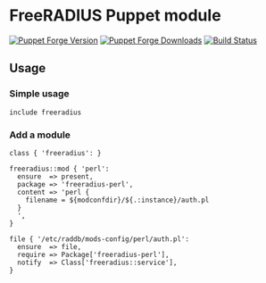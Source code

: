 FreeRADIUS Puppet module
========================

[![Puppet Forge Version](http://img.shields.io/puppetforge/v/raphink/freeradius.svg)](https://forge.puppetlabs.com/raphink/freeradius)
[![Puppet Forge Downloads](http://img.shields.io/puppetforge/dt/raphink/freeradius.svg)](https://forge.puppetlabs.com/raphink/freeradius)
[![Build Status](https://img.shields.io/travis/raphink/puppet-freeradius/master.svg)](https://travis-ci.org/raphink/puppet-freeradius)


## Usage

### Simple usage

```puppet
include freeradius
```

### Add a module

```puppet
class { 'freeradius': }

freeradius::mod { 'perl':
  ensure  => present,
  package => 'freeradius-perl',
  content => 'perl {
    filename = ${modconfdir}/${.:instance}/auth.pl
  }
  ',
}

file { '/etc/raddb/mods-config/perl/auth.pl':
  ensure  => file,
  require => Package['freeradius-perl'],
  notify  => Class['freeradius::service'],
}
```
